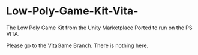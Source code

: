 # Low-Poly-Game-Kit-Vita-
The Low Poly Game Kit from the Unity Marketplace Ported to run on the PS VITA.

Please go to the VitaGame Branch. There is nothing here.
